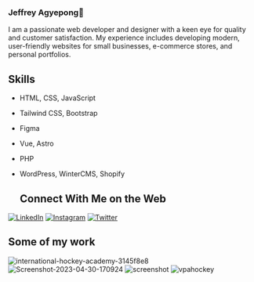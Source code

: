 ### Jeffrey Agyepong👋

I am a passionate web developer and designer with a keen eye for quality and customer satisfaction. My experience includes developing modern, user-friendly websites for small businesses, e-commerce stores, and personal portfolios.


## Skills
- HTML, CSS, JavaScript
- Tailwind CSS, Bootstrap
- Figma
- Vue, Astro
- PHP
- WordPress, WinterCMS, Shopify

  ## Connect With Me on the Web

[![LinkedIn](https://img.shields.io/badge/LinkedIn-100000?style=for-the-badge&logo=Linkedin&logoColor=white&labelColor=001CA6&color=0027C3)](https://www.linkedin.com/in/jeffrey-agyepong/)
[![Instagram](https://img.shields.io/badge/Instagram-100000?style=for-the-badge&logo=Instagram&logoColor=white&labelColor=3D16FD&color=3D16FD)](https://instagram.com/j.a.webdesign)
[![Twitter](https://img.shields.io/badge/Twitter-100000?style=for-the-badge&logo=Twitter&logoColor=white&labelColor=3D16FD&color=3D16FD)](https://twitter.com/jawebdesignyeg)


## Some of my work
![international-hockey-academy-3145f8e8](https://i.ibb.co/Cw2y0Br/international-hockey-academy-3145f8e8.png)
![Screenshot-2023-04-30-170924](https://i.ibb.co/dJzDpzG/Screenshot-2023-04-30-170924.png)
![screenshot](https://i.ibb.co/Jd9S77t/screenshot.png)
![vpahockey](https://i.ibb.co/93mhkjx/vpahockey.png)




